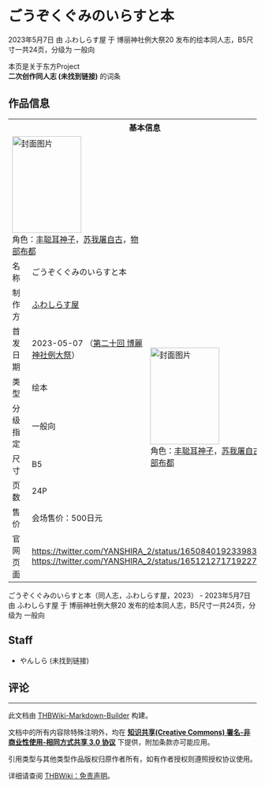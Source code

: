 # ごうぞくぐみのいらすと本

<!-- source html: G:\repos\THBWiki-Markdown-Builder\THBWikiMarkdown\Temp\main\a\a9\ns0%3A%E3%81%94%E3%81%86%E3%81%9E%E3%81%8F%E3%81%90%E3%81%BF%E3%81%AE%E3%81%84%E3%82%89%E3%81%99%E3%81%A8%E6%9C%AC.html -->

2023年5月7日 由 ふわしらす屋 于 博丽神社例大祭20 发布的绘本同人志，B5尺寸一共24页，分级为 一般向

本页是关于东方Project  
 **二次创作同人志 (未找到链接)** 的词条
## 作品信息

<table><tbody><tr><th colspan="3">基本信息</th></tr><tr><td class="cover-artwork-mobile" colspan="2"><a href="./文件-ごうぞくぐみのいらすと本封面.jpg.md" class="image" title="封面图片"><img alt="封面图片" src="https://upload.thwiki.cc/thumb/d/df/%E3%81%94%E3%81%86%E3%81%9E%E3%81%8F%E3%81%90%E3%81%BF%E3%81%AE%E3%81%84%E3%82%89%E3%81%99%E3%81%A8%E6%9C%AC%E5%B0%81%E9%9D%A2.jpg/140px-%E3%81%94%E3%81%86%E3%81%9E%E3%81%8F%E3%81%90%E3%81%BF%E3%81%AE%E3%81%84%E3%82%89%E3%81%99%E3%81%A8%E6%9C%AC%E5%B0%81%E9%9D%A2.jpg" decoding="async" loading="lazy" width="140" height="196" srcset="https://upload.thwiki.cc/thumb/d/df/%E3%81%94%E3%81%86%E3%81%9E%E3%81%8F%E3%81%90%E3%81%BF%E3%81%AE%E3%81%84%E3%82%89%E3%81%99%E3%81%A8%E6%9C%AC%E5%B0%81%E9%9D%A2.jpg/210px-%E3%81%94%E3%81%86%E3%81%9E%E3%81%8F%E3%81%90%E3%81%BF%E3%81%AE%E3%81%84%E3%82%89%E3%81%99%E3%81%A8%E6%9C%AC%E5%B0%81%E9%9D%A2.jpg 1.5x, https://upload.thwiki.cc/thumb/d/df/%E3%81%94%E3%81%86%E3%81%9E%E3%81%8F%E3%81%90%E3%81%BF%E3%81%AE%E3%81%84%E3%82%89%E3%81%99%E3%81%A8%E6%9C%AC%E5%B0%81%E9%9D%A2.jpg/280px-%E3%81%94%E3%81%86%E3%81%9E%E3%81%8F%E3%81%90%E3%81%BF%E3%81%AE%E3%81%84%E3%82%89%E3%81%99%E3%81%A8%E6%9C%AC%E5%B0%81%E9%9D%A2.jpg 2x" data-file-width="1464" data-file-height="2048"></a><div class="cover-char">角色：<a href="./丰聪耳神子.md" title="丰聪耳神子">丰聪耳神子</a>，<a href="./苏我屠自古.md" title="苏我屠自古">苏我屠自古</a>，<a href="./物部布都.md" title="物部布都">物部布都</a></div></td>
</tr><tr><td class="label">名称</td><td colspan="2"> ごうぞくぐみのいらすと本 </td></tr><tr><td class="label">制作方</td><td><a href="./ふわしらす屋.md" title="ふわしらす屋">ふわしらす屋</a></td><td class="cover-artwork" rowspan="7" style="min-width:196px;"><a href="./文件-ごうぞくぐみのいらすと本封面.jpg.md" class="image" title="封面图片"><img alt="封面图片" src="https://upload.thwiki.cc/thumb/d/df/%E3%81%94%E3%81%86%E3%81%9E%E3%81%8F%E3%81%90%E3%81%BF%E3%81%AE%E3%81%84%E3%82%89%E3%81%99%E3%81%A8%E6%9C%AC%E5%B0%81%E9%9D%A2.jpg/140px-%E3%81%94%E3%81%86%E3%81%9E%E3%81%8F%E3%81%90%E3%81%BF%E3%81%AE%E3%81%84%E3%82%89%E3%81%99%E3%81%A8%E6%9C%AC%E5%B0%81%E9%9D%A2.jpg" decoding="async" loading="lazy" width="140" height="196" srcset="https://upload.thwiki.cc/thumb/d/df/%E3%81%94%E3%81%86%E3%81%9E%E3%81%8F%E3%81%90%E3%81%BF%E3%81%AE%E3%81%84%E3%82%89%E3%81%99%E3%81%A8%E6%9C%AC%E5%B0%81%E9%9D%A2.jpg/210px-%E3%81%94%E3%81%86%E3%81%9E%E3%81%8F%E3%81%90%E3%81%BF%E3%81%AE%E3%81%84%E3%82%89%E3%81%99%E3%81%A8%E6%9C%AC%E5%B0%81%E9%9D%A2.jpg 1.5x, https://upload.thwiki.cc/thumb/d/df/%E3%81%94%E3%81%86%E3%81%9E%E3%81%8F%E3%81%90%E3%81%BF%E3%81%AE%E3%81%84%E3%82%89%E3%81%99%E3%81%A8%E6%9C%AC%E5%B0%81%E9%9D%A2.jpg/280px-%E3%81%94%E3%81%86%E3%81%9E%E3%81%8F%E3%81%90%E3%81%BF%E3%81%AE%E3%81%84%E3%82%89%E3%81%99%E3%81%A8%E6%9C%AC%E5%B0%81%E9%9D%A2.jpg 2x" data-file-width="1464" data-file-height="2048"></a><div class="cover-char">角色：<a href="./丰聪耳神子.md" title="丰聪耳神子">丰聪耳神子</a>，<a href="./苏我屠自古.md" title="苏我屠自古">苏我屠自古</a>，<a href="./物部布都.md" title="物部布都">物部布都</a></div></td>
</tr><tr><td class="label">首发日期</td><td>2023-05-07&#160;（<a href="/展会作品列表?e=%E5%8D%9A%E4%B8%BD%E7%A5%9E%E7%A4%BE%E4%BE%8B%E5%A4%A7%E7%A5%AD%2320">第二十回 博麗神社例大祭</a>）</td></tr><tr><td class="label">类型</td><td>绘本</td></tr><tr><td class="label">分级指定</td><td>一般向</td></tr><tr><td class="label">尺寸</td><td>B5</td></tr><tr><td class="label">页数</td><td>24P</td></tr><tr><td class="label">售价</td><td>会场售价：500日元</td></tr>
<tr><td class="label">官网页面</td><td colspan="2"><a rel="nofollow" class="external free" href="https://twitter.com/YANSHIRA_2/status/1650840192339836928">https://twitter.com/YANSHIRA_2/status/1650840192339836928</a><br><a rel="nofollow" class="external free" href="https://twitter.com/YANSHIRA_2/status/1651212717192278017">https://twitter.com/YANSHIRA_2/status/1651212717192278017</a></td></tr></tbody></table>

ごうぞくぐみのいらすと本（同人志，ふわしらす屋，2023） - 2023年5月7日 由 ふわしらす屋 于 博丽神社例大祭20 发布的绘本同人志，B5尺寸一共24页，分级为 一般向
## Staff
- やんしら (未找到链接)

## 评论




---

此文档由 [THBWiki-Markdown-Builder](https://github.com/Delsin-Yu/THBWiki-Markdown-Builder) 构建。

文档中的所有内容除特殊注明外，均在 [**知识共享(Creative Commons) 署名-非商业性使用-相同方式共享 3.0 协议**](https://creativecommons.org/licenses/by-sa/3.0/deed.zh-hans) 下提供，附加条款亦可能应用。

引用类型与其他类型作品版权归原作者所有，如有作者授权则遵照授权协议使用。

详细请查阅 [THBWiki：免责声明](https://thbwiki.cc/THBWiki:%E5%85%8D%E8%B4%A3%E5%A3%B0%E6%98%8E)。

